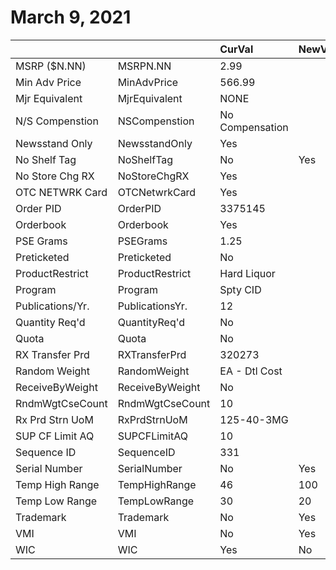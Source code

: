 # March 9, 2021

|                  |                 | CurVal          | NewVal | Validated |
| :--------------- | :-------------- | :-------------- | :----- | :-------: |
| MSRP ($N.NN)     | MSRPN.NN        | 2.99            |        |           |
| Min Adv Price    | MinAdvPrice     | 566.99          |        |           |
| Mjr Equivalent   | MjrEquivalent   | NONE            |        |           |
| N/S Compenstion  | NSCompenstion   | No Compensation |        |           |
| Newsstand Only   | NewsstandOnly   | Yes             |        |           |
| No Shelf Tag     | NoShelfTag      | No              | Yes    |     X     |
| No Store Chg RX  | NoStoreChgRX    | Yes             |        |           |
| OTC NETWRK Card  | OTCNetwrkCard   | Yes             |        |           |
| Order PID        | OrderPID        | 3375145         |        |           |
| Orderbook        | Orderbook       | Yes             |        |           |
| PSE Grams        | PSEGrams        | 1.25            |        |           |
| Preticketed      | Preticketed     | No              |        |           |
| ProductRestrict  | ProductRestrict | Hard Liquor     |        |           |
| Program          | Program         | Spty CID        |        |           |
| Publications/Yr. | PublicationsYr. | 12              |        |           |
| Quantity Req'd   | QuantityReq'd   | No              |        |           |
| Quota            | Quota           | No              |        |           |
| RX Transfer Prd  | RXTransferPrd   | 320273          |        |           |
| Random Weight    | RandomWeight    | EA - Dtl Cost   |        |           |
| ReceiveByWeight  | ReceiveByWeight | No              |        |           |
| RndmWgtCseCount  | RndmWgtCseCount | 10              |        |           |
| Rx Prd Strn UoM  | RxPrdStrnUoM    | 125-40-3MG      |        |           |
| SUP CF Limit AQ  | SUPCFLimitAQ    | 10              |        |           |
| Sequence ID      | SequenceID      | 331             |        |           |
| Serial Number    | SerialNumber    | No              | Yes    |           |
| Temp High Range  | TempHighRange   | 46              | 100    |    !!!    |
| Temp Low Range   | TempLowRange    | 30              | 20     |    !!!    |
| Trademark        | Trademark       | No              | Yes    |     X     |
| VMI              | VMI             | No              | Yes    |     X     |
| WIC              | WIC             | Yes             | No     |     X     |
